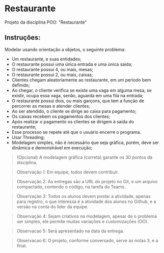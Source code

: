 # Restaurante
Projeto da disciplina POO: "Restaurante"

## Instruções: 
Modelar usando orientação a objetos, o seguinte problema:
- Um restaurante, e suas entidades;
- O restaurante possui uma única entrada e uma única saida;
- O restaurante possui 4, ou mais, mesas;
- O restaurante possui 2, ou mais, caixas;
- Clientes chegam aleatoriamente ao restaurante, em um periodo bem definido;
- Ao chegar, o cliente verifica se existe uma vaga em alguma mesa, se existir, ocupa essa vaga, senão, aguarda em uma fila na entrada;
- O restaurante possui dois, ou mais garçons, que tem a função de percorrer as mesas e atender clientes;
- Ao ser atendido, o cliente se dirige ao caixa para pagamento;
- Os caixas recebem os pagamentos dos clientes;
- Após realizar o pagamento os clientes se dirigem à saída do restaurante;
- Esse processo se repete até que o usuário encerre o programa.
- Usar Threading;
- Modelagem simples, não é necessário que seja gráfica, porém, deve ser dinâmica e demonstrável em execução;

>(Opcional) A modelagem gráfica (correta) garante os 30 pontos da disciplina.

>Observação 1: Em equipe, todos devem contribuir.

>Observação 2: As entregas são a URL do projeto no Git, e um arquivo compactado, contendo o código, na tarefa do Teams.

>Observação 3: Todos os alunos devem postar a atividade, apenas para registro, o que interessa é a atividade dos alunos no Github, e a versão na conta do líder da equipe.

>Observação 4: Sejam criativos na modelagem, apesar de o problema ser simples, ele permite muitas variações e customizações (OO).

>Observacao 5: Será apresentado na data da entrega.

>Observacao 6: O projeto, conforme conversado, serve as notas 3, e a final.
